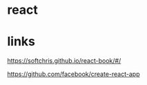 # react

# links

https://softchris.github.io/react-book/#/

https://github.com/facebook/create-react-app
